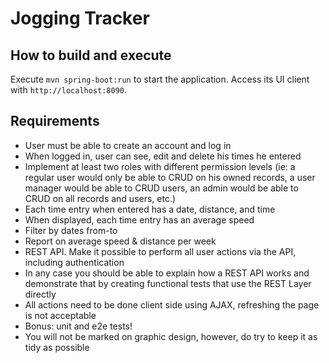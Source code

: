 # Jogging Tracker

## How to build and execute
Execute `mvn spring-boot:run` to start the application. Access its UI client with `http://localhost:8090`.

## Requirements
- User must be able to create an account and log in
- When logged in, user can see, edit and delete his times he entered
- Implement at least two roles with different permission levels (ie: a regular user would only be able to CRUD on his owned records, a user manager would be able to CRUD users, an admin would be able to CRUD on all records and users, etc.)
- Each time entry when entered has a date, distance, and time
- When displayed, each time entry has an average speed
- Filter by dates from-to
- Report on average speed & distance per week
- REST API. Make it possible to perform all user actions via the API, including authentication
- In any case you should be able to explain how a REST API works and demonstrate that by creating functional tests that use the REST Layer directly
- All actions need to be done client side using AJAX, refreshing the page is not acceptable
- Bonus: unit and e2e tests!
- You will not be marked on graphic design, however, do try to keep it as tidy as possible

